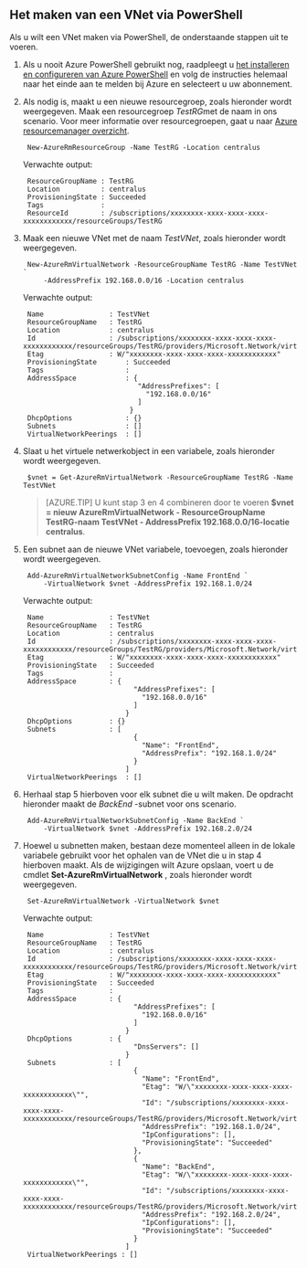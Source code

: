 ## <a name="how-to-create-a-vnet-using-powershell"></a>Het maken van een VNet via PowerShell
Als u wilt een VNet maken via PowerShell, de onderstaande stappen uit te voeren.

1. Als u nooit Azure PowerShell gebruikt nog, raadpleegt u [het installeren en configureren van Azure PowerShell](../articles/powershell-install-configure.md) en volg de instructies helemaal naar het einde aan te melden bij Azure en selecteert u uw abonnement.
    
2. Als nodig is, maakt u een nieuwe resourcegroep, zoals hieronder wordt weergegeven. Maak een resourcegroep *TestRG*met de naam in ons scenario. Voor meer informatie over resourcegroepen, gaat u naar [Azure resourcemanager overzicht](../articles/resource-group-overview.md).

        New-AzureRmResourceGroup -Name TestRG -Location centralus

    Verwachte output:
    
        ResourceGroupName : TestRG
        Location          : centralus
        ProvisioningState : Succeeded
        Tags              :
        ResourceId        : /subscriptions/xxxxxxxx-xxxx-xxxx-xxxx-xxxxxxxxxxxx/resourceGroups/TestRG   

3. Maak een nieuwe VNet met de naam *TestVNet*, zoals hieronder wordt weergegeven.

        New-AzureRmVirtualNetwork -ResourceGroupName TestRG -Name TestVNet `
            -AddressPrefix 192.168.0.0/16 -Location centralus   
        
    Verwachte output:

        Name                : TestVNet
        ResourceGroupName   : TestRG
        Location            : centralus
        Id                  : /subscriptions/xxxxxxxx-xxxx-xxxx-xxxx-xxxxxxxxxxxx/resourceGroups/TestRG/providers/Microsoft.Network/virtualNetworks/TestVNet
        Etag                : W/"xxxxxxxx-xxxx-xxxx-xxxx-xxxxxxxxxxxx"
        ProvisioningState       : Succeeded
        Tags                    : 
        AddressSpace            : {
                                   "AddressPrefixes": [
                                     "192.168.0.0/16"
                                   ]
                                 }
        DhcpOptions             : {}
        Subnets                 : []
        VirtualNetworkPeerings  : []

4. Slaat u het virtuele netwerkobject in een variabele, zoals hieronder wordt weergegeven.

        $vnet = Get-AzureRmVirtualNetwork -ResourceGroupName TestRG -Name TestVNet
    
    >[AZURE.TIP] U kunt stap 3 en 4 combineren door te voeren **$vnet = nieuw AzureRmVirtualNetwork - ResourceGroupName TestRG-naam TestVNet - AddressPrefix 192.168.0.0/16-locatie centralus**.

5. Een subnet aan de nieuwe VNet variabele, toevoegen, zoals hieronder wordt weergegeven.

        Add-AzureRmVirtualNetworkSubnetConfig -Name FrontEnd `
            -VirtualNetwork $vnet -AddressPrefix 192.168.1.0/24
        
    Verwachte output:

        Name                : TestVNet
        ResourceGroupName   : TestRG
        Location            : centralus
        Id                  : /subscriptions/xxxxxxxx-xxxx-xxxx-xxxx-xxxxxxxxxxxx/resourceGroups/TestRG/providers/Microsoft.Network/virtualNetworks/TestVNet
        Etag                : W/"xxxxxxxx-xxxx-xxxx-xxxx-xxxxxxxxxxxx"
        ProvisioningState   : Succeeded
        Tags                :
        AddressSpace        : {
                                  "AddressPrefixes": [
                                    "192.168.0.0/16"
                                  ]
                                }
        DhcpOptions         : {}
        Subnets             : [
                                  {
                                    "Name": "FrontEnd",
                                    "AddressPrefix": "192.168.1.0/24"
                                  }
                                ]
        VirtualNetworkPeerings  : []

6. Herhaal stap 5 hierboven voor elk subnet die u wilt maken. De opdracht hieronder maakt de *BackEnd* -subnet voor ons scenario.

        Add-AzureRmVirtualNetworkSubnetConfig -Name BackEnd `
            -VirtualNetwork $vnet -AddressPrefix 192.168.2.0/24

7. Hoewel u subnetten maken, bestaan deze momenteel alleen in de lokale variabele gebruikt voor het ophalen van de VNet die u in stap 4 hierboven maakt. Als de wijzigingen wilt Azure opslaan, voert u de cmdlet **Set-AzureRmVirtualNetwork** , zoals hieronder wordt weergegeven.

        Set-AzureRmVirtualNetwork -VirtualNetwork $vnet 
        
    Verwachte output:

        Name                : TestVNet
        ResourceGroupName   : TestRG
        Location            : centralus
        Id                  : /subscriptions/xxxxxxxx-xxxx-xxxx-xxxx-xxxxxxxxxxxx/resourceGroups/TestRG/providers/Microsoft.Network/virtualNetworks/TestVNet
        Etag                : W/"xxxxxxxx-xxxx-xxxx-xxxx-xxxxxxxxxxxx"
        ProvisioningState   : Succeeded
        Tags                :
        AddressSpace        : {
                                  "AddressPrefixes": [
                                    "192.168.0.0/16"
                                  ]
                                }
        DhcpOptions         : {
                                  "DnsServers": []
                                }
        Subnets             : [
                                  {
                                    "Name": "FrontEnd",
                                    "Etag": "W/\"xxxxxxxx-xxxx-xxxx-xxxx-xxxxxxxxxxxx\"",
                                    "Id": "/subscriptions/xxxxxxxx-xxxx-xxxx-xxxx-xxxxxxxxxxxx/resourceGroups/TestRG/providers/Microsoft.Network/virtualNetworks/TestVNet/subnets/FrontEnd",
                                    "AddressPrefix": "192.168.1.0/24",
                                    "IpConfigurations": [],
                                    "ProvisioningState": "Succeeded"
                                  },
                                  {
                                    "Name": "BackEnd",
                                    "Etag": "W/\"xxxxxxxx-xxxx-xxxx-xxxx-xxxxxxxxxxxx\"",
                                    "Id": "/subscriptions/xxxxxxxx-xxxx-xxxx-xxxx-xxxxxxxxxxxx/resourceGroups/TestRG/providers/Microsoft.Network/virtualNetworks/TestVNet/subnets/BackEnd",
                                    "AddressPrefix": "192.168.2.0/24",
                                    "IpConfigurations": [],
                                    "ProvisioningState": "Succeeded"
                                  }
                                ]
        VirtualNetworkPeerings : []

